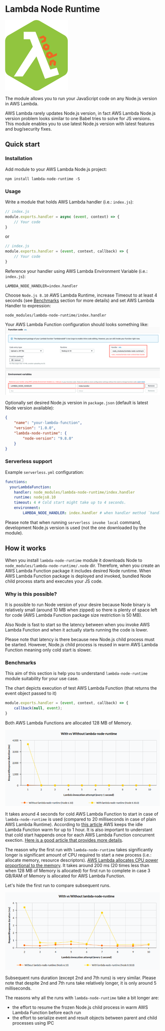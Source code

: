 # Lambda Node Runtime
![Lambda Node Runtime](docs/lambda-node-runtime-logo.png)

The module allows you to run your JavaScript code on any Node.js version in AWS Lambda.

AWS Lambda rarely updates Node.js version, in fact AWS Lambda Node.js version problem looks  similar to one Babel tries to solve for JS versions. This module enables you to use latest Node.js version with latest features and bug/security fixes.

## Quick start

### Installation
Add module to your AWS Lambda Node.js project:
```
npm install lambda-node-runtime -S
```

### Usage
Write a module that holds AWS Lambda handler (i.e.: `index.js`):
```js
// index.js
module.exports.handler = async (event, context) => {
    // Your code
}
```
or
```js
// index.js
module.exports.handler = (event, context, callback) => {
    // Your code
}
```
Reference your handler using AWS Lambda Environment Variable (i.e.: `index.js`):
```
LAMBDA_NODE_HANDLER=index.handler
```
Choose `Node.js 8.10` AWS Lambda Runtime, increase Timeout to at least 4 seconds (see [Benchmarks](#benchmarks) section for more details) and set AWS Lambda Handler to expression:
```
node_modules/lambda-node-runtime/index.handler
```
Your AWS Lambda Function configuration should looks something like:
![AWS Lambda Function configuration for lambda-node-runtime](docs/lambda-node-runtime-configuration.png)

Optionally set desired Node.js version in `package.json` (default is latest Node version available):
```json
{
    "name": "your-lambda-function",
    "version": "1.0.0",
    "lambda-node-runtime": {
        "node-version": "9.8.0"
    }
}
```

### Serverless support
Example `serverless.yml` configuration:
```yml
functions:
  yourLambdaFunction:
    handler: node_modules/lambda-node-runtime/index.handler
    runtime: nodejs8.10
    timeout: 4 # Cold start might take up to 4 seconds.
    environment:
        LAMBDA_NODE_HANDLER: index.handler # when handler method `handler` is in `index.js` module
```

Please note that when running `serverless invoke local` command, development Node.js version is used (not the one downloaded by the module).

## How it works
When you install `lambda-node-runtime` module it downloads Node to `node_modules/lambda-node-runtime/.node` dir. Therefore, when you create an AWS Lambda Function package it includes desired Node runtime. When AWS Lambda Function package is deployed and invoked, bundled Node child process starts and executes your JS code.

### Why is this possible?
It is possible to run Node version of your desire because Node binary is relatively small (around 10 MB when zipped) so there is plenty of space left for code (AWS Lambda Function package size restriction is 50 MB).

Also Node is fast to start so the latency between when you invoke AWS Lambda Function and when it actually starts running the code is lower.

Please note that latency is there because new Node.js child process must be started. However, Node.js child process is reused in warm AWS Lambda Function meaning only cold start is slower.

### Benchmarks
This aim of this section is help you to understand `lambda-node-runtime` module suitability for your use case.

The chart depicts execution of test AWS Lambda Function (that returns the event object passed to it)
```js
module.exports.handler = (event, context, callback) => {
    callback(null, event);
}
```
Both AWS Lambda Functions are allocated 128 MB of Memory.

![With vs Without lambda-node-runtime](docs/with-vs-without-lambda-node-runtime-1-10.png)

It takes around 4 seconds for cold AWS Lambda Function to start in case of `lambda-node-runtime` is used (compared to 20 milliseconds in case of plain AWS Lambda Runtime). According to [this article](https://read.acloud.guru/how-long-does-aws-lambda-keep-your-idle-functions-around-before-a-cold-start-bf715d3b810) AWS keeps the idle Lambda Function warm for up to 1 hour. It is also important to understant that cold start happends once for each AWS Lambda Function concurrent exection. [Here is a good article that provides more details](https://hackernoon.com/im-afraid-you-re-thinking-about-aws-lambda-cold-starts-all-wrong-7d907f278a4f). 

The reason why the first run with `lambda-node-runtime` takes significantly longer is significant amount of CPU required to start a new process (i.e.: allocate memory, resource descriptors). [AWS Lambda allocates CPU power proportional to the memory](https://docs.aws.amazon.com/lambda/latest/dg/resource-model.html). It takes around 200 ms (20 times less than when 128 MB of Memory is allocated) for first run to complete in case 3 GB/RAM of Memory is allocated for AWS Lambda Function.

Let's hide the first run to compare subsequent runs.

![With vs Without lambda-node-runtime](docs/with-vs-without-lambda-node-runtime-2-10.png)

Subsequent runs duration (except 2nd and 7th runs) is very similar. Please note that despite 2nd and 7th runs take relatively longer, it is only around 5 milliseconds.

The reasons why all the runs with `lambda-node-runtime` take a bit longer are:
- the effort to resume the frozen Node.js child process in warm AWS Lambda Function before each run
- the effort to serialize event and result objects between parent and child processes using IPC
